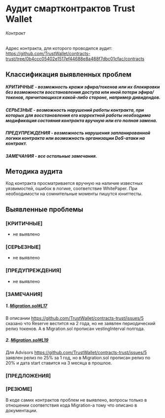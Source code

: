 # Аудит смартконтрактов Trust Wallet

###### Контракт

Адрес контракта, для которого проводился аудит: https://github.com/TrustWallet/contracts-trust/tree/0b4ccc05402e1517ef44688e8a488f7dbc01cfac/contracts

## Классификация выявленных проблем

##### КРИТИЧНЫЕ - возможность кражи эфира/токенов или их блокировки без возможности восстановления доступа или иной потери эфира/токенов, причитающихся какой-либо стороне, например дивидендов.
##### СЕРЬЕЗНЫЕ - возможность нарушений работы контракта, при которых для восстановления его корректной работы необходима модификация состояния контракта вручную или его полная замена.
##### ПРЕДУПРЕЖДЕНИЯ - возможность нарушения запланированной логики контракта или возможность организации DoS-атаки на контракт.
##### ЗАМЕЧАНИЯ - все остальные замечания.


## Методика аудита

Код контракта просматривается вручную на наличие известных уязвимостей, ошибок в логике, соответствие WhitePaper. При необходимости на сомнительные моменты пишутся юниттесты. 

## Выявленные проблемы

### [КРИТИЧНЫЕ]

- не выявлено

### [СЕРЬЕЗНЫЕ]

- не выявлено

### [ПРЕДУПРЕЖДЕНИЯ]

- не выявлено

### [ЗАМЕЧАНИЯ]

##### 1. [Migration.sol#L17](https://github.com/TrustWallet/contracts-trust/blob/0b4ccc05402e1517ef44688e8a488f7dbc01cfac/contracts/Migration.sol#L17)

В описании https://github.com/TrustWallet/contracts-trust/issues/5 сказано что Reserve вестится на 2 года, но не заявлен периодический релиз токенов. 
А в Migration.sol прописан vestingInterval полгода.

##### 2. [Migration.sol#L19](https://github.com/TrustWallet/contracts-trust/blob/0b4ccc05402e1517ef44688e8a488f7dbc01cfac/contracts/Migration.sol#L19)

Для Advisors https://github.com/TrustWallet/contracts-trust/issues/5 заявлен релиз по 25% за 1 год, но  в Migration.sol прописан релиз по 20% и дата
start ставится на 3 месяца в прошлое.

### [ПРЕДЛОЖЕНИЯ]


### [РЕЗЮМЕ]

В коде самих контрактов проблем не выявлено, вопросы только в отношении соответствия кода Migration-а тому что описано в документации.

